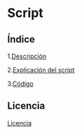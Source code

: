 # Script

## Índice

1.[Descripción](https://github.com/rubenamadoc/Proyectoscript/blob/6658280615d49ffa7d64a5338fc213fc1bd834a5/descripcion.md)

2.[Explicación del script](https://github.com/rubenamadoc/Proyectoscript/blob/b7e922e386da74a2f6ad0b55289bbee9f9ba8106/explicacion.md)

3.[Código](https://github.com/rubenamadoc/Proyectoscript/blob/b7e922e386da74a2f6ad0b55289bbee9f9ba8106/codigo.sh)

## Licencia
[Licencia](https://github.com/rubenamadoc/Proyectoscript/blob/6eedb7da39f1a064edc3153d6ceccbc329f6548b/licencia.png)
